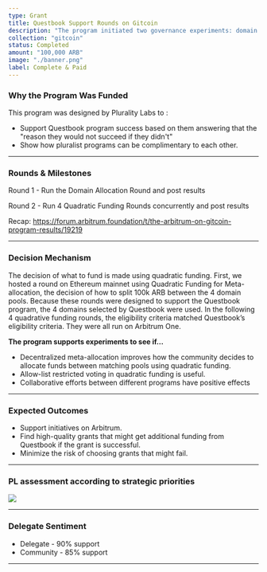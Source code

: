 ```yaml
---
type: Grant
title: Questbook Support Rounds on Gitcoin
description: "The program initiated two governance experiments: domain allocation directing funds and four quadratic funding rounds aiding domain allocators."
collection: "gitcoin"
status: Completed
amount: "100,000 ARB"
image: "./banner.png"
label: Complete & Paid
---
```


### Why the Program Was Funded

This program was designed by Plurality Labs to :

- Support Questbook program success based on them answering that the "reason they would not succeed if they didn't"
- Show how pluralist programs can be complimentary to each other.

---

### Rounds & Milestones

Round 1 - Run the Domain Allocation Round and post results

Round 2 - Run 4 Quadratic Funding Rounds concurrently and post results

Recap: https://forum.arbitrum.foundation/t/the-arbitrum-on-gitcoin-program-results/19219

---

### Decision Mechanism

The decision of what to fund is made using quadratic funding. First, we hosted a round on Ethereum mainnet using Quadratic Funding for Meta-allocation, the decision of how to split 100k ARB between the 4 domain pools. Because these rounds were designed to support the Questbook program, the 4 domains selected by Questbook were used. In the following 4 quadrative funding rounds, the eligibility criteria matched Questbook’s eligibility criteria. They were all run on Arbitrum One.

**The program supports experiments to see if…**

- Decentralized meta-allocation improves how the community decides to allocate funds between matching pools using quadratic funding.
- Allow-list restricted voting in quadratic funding is useful.
- Collaborative efforts between different programs have positive effects

---

### Expected Outcomes

- Support initiatives on Arbitrum.
- Find high-quality grants that might get additional funding from Questbook if the grant is successful.
- Minimize the risk of choosing grants that might fail.

---

### PL assessment according to strategic priorities

<div class="lg:w-1/2">

![](/images/graph.png)

</div>

---

### Delegate Sentiment

- Delegate - 90% support
- Community - 85% support

---
